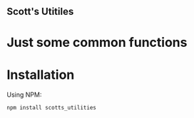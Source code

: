 ## Scott's Utitiles

# Just some common functions

# Installation

Using NPM:

```javascript
npm install scotts_utilities
```

